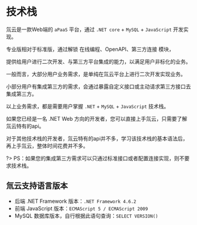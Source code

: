 
# 技术栈

氚云是一款Web端的 ```aPaaS``` 平台，通过 ```.NET core``` + ```MySQL``` + ```JavaScript``` 开发实现。

专业版相对于标准版，通过解锁 在线编程、OpenAPI、第三方连接 模块，

提供给用户进行二次开发、与第三方平台集成的能力，以满足用户非标化的业务。

一般而言，大部分用户业务需求，是单纯在氚云平台上进行二次开发实现业务。

小部分用户有集成第三方的需求，会通过暴露自定义接口或主动请求第三方接口去集成第三方。

以上业务需求，都是需要用户掌握 ```.NET``` + ```MySQL``` + ```JavaScript``` 技术栈。

如果您已经是一名 .NET Web 方向的开发者，您可以直接上手氚云，只需要了解氚云特有的api。

对于其他技术栈的开发者，氚云特有的api并不多，学习该技术栈的基本语法后，再上手氚云，整体时间花费并不多。

?> PS：如果您的集成第三方需求可以只通过标准接口或者配置连接实现，则不要求技术栈。


## 氚云支持语言版本

- 后端 .NET Framework 版本：```.NET Framework 4.6.2```
- 前端 JavaScript 版本：```ECMAScript 5 / ECMAScript 2009```
- MySQL 数据库版本，自行根据此语句查询：```SELECT VERSION()```
